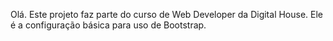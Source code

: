 Olá. Este projeto faz parte do curso de Web Developer da Digital House. Ele é a configuração básica para uso de Bootstrap.
